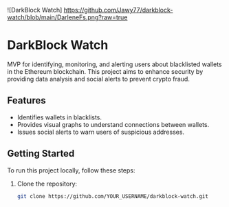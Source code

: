![DarkBlock Watch] https://github.com/Jawy77/darkblock-watch/blob/main/DarleneFs.png?raw=true

# DarkBlock Watch

MVP for identifying, monitoring, and alerting users about blacklisted wallets in the Ethereum blockchain. This project aims to enhance security by providing data analysis and social alerts to prevent crypto fraud.

## Features
- Identifies wallets in blacklists.
- Provides visual graphs to understand connections between wallets.
- Issues social alerts to warn users of suspicious addresses.

## Getting Started
To run this project locally, follow these steps:

1. Clone the repository:
   ```bash
   git clone https://github.com/YOUR_USERNAME/darkblock-watch.git
